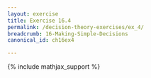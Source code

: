 ```yaml
---
layout: exercise
title: Exercise 16.4
permalink: /decision-theory-exercises/ex_4/
breadcrumb: 16-Making-Simple-Decisions
canonical_id: ch16ex4

---
```


{% include mathjax_support %}

